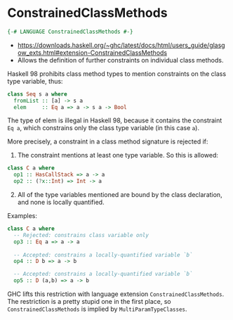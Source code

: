 # ConstrainedClassMethods

```hs
{-# LANGUAGE ConstrainedClassMethods #-}
```


- https://downloads.haskell.org/~ghc/latest/docs/html/users_guide/glasgow_exts.html#extension-ConstrainedClassMethods
- Allows the definition of further constraints on individual class methods.

Haskell 98 prohibits class method types to mention constraints on the class type variable, thus:
```hs
class Seq s a where
  fromList :: [a] -> s a
  elem     :: Eq a => a -> s a -> Bool
```

The type of elem is illegal in Haskell 98, because it contains the constraint `Eq a`, which constrains only the class type variable (in this case `a`).

More precisely, a constraint in a class method signature is rejected if:

1. The constraint mentions at least one type variable. So this is allowed:

```hs
class C a where
  op1 :: HasCallStack => a -> a
  op2 :: (?x::Int) => Int -> a
```

2. All of the type variables mentioned are bound by the class declaration, and none is locally quantified.

Examples:

```hs
class C a where
  -- Rejected: constrains class variable only
  op3 :: Eq a => a -> a
  
  -- Accepted: constrains a locally-quantified variable `b`
  op4 :: D b => a -> b

  -- Accepted: constrains a locally-quantified variable `b`
  op5 :: D (a,b) => a -> b 
```

GHC lifts this restriction with language extension `ConstrainedClassMethods`. The restriction is a pretty stupid one in the first place, so `ConstrainedClassMethods` is implied by `MultiParamTypeClasses`.
